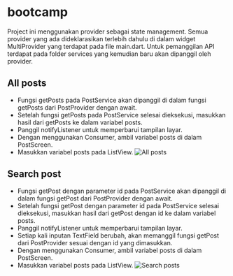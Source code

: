 # bootcamp

Project ini menggunakan provider sebagai state management. Semua provider yang ada dideklarasikan terlebih dahulu di dalam widget MultiProvider yang terdapat pada file main.dart. Untuk pemanggilan API terdapat pada folder services yang kemudian baru akan dipanggil oleh provider.

## All posts
- Fungsi getPosts pada PostService akan dipanggil di dalam fungsi getPosts dari PostProvider dengan await.
- Setelah fungsi getPosts pada PostService selesai dieksekusi, masukkan hasil dari getPosts ke dalam variabel posts.
- Panggil notifyListener untuk memperbarui tampilan layar.
- Dengan menggunakan Consumer<PostProvider>, ambil variabel posts di dalam PostScreen.
- Masukkan variabel posts pada ListView.
![All posts](all_posts.jpg?raw=true "Title")

## Search post
- Fungsi getPost dengan parameter id pada PostService akan dipanggil di dalam fungsi getPost dari PostProvider dengan await.
- Setelah fungsi getPost dengan parameter id pada PostService selesai dieksekusi, masukkan hasil dari getPost dengan id ke dalam variabel posts.
- Panggil notifyListener untuk memperbarui tampilan layar.
- Setiap kali inputan TextField berubah, akan memanggil fungsi getPost dari PostProvider sesuai dengan id yang dimasukkan.
- Dengan menggunakan Consumer<PostProvider>, ambil variabel posts di dalam PostScreen.
- Masukkan variabel posts pada ListView.
![Search posts](search_posts.jpg?raw=true "Title")
